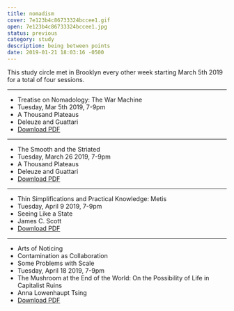 ```yaml
---
title: nomadism
cover: 7e123b4c86733324bccee1.gif
open: 7e123b4c86733324bccee1.jpg
status: previous
category: study
description: being between points
date: 2019-01-21 18:03:16 -0500
---
```

This study circle met in Brooklyn every other week starting March 5th 2019 for a total of four sessions.

---

*   Treatise on Nomadology: The War Machine
*   Tuesday, Mar 5th 2019, 7-9pm
*   A Thousand Plateaus
*   Deleuze and Guattari
*   [Download PDF](https://libcom.org/files/A%20Thousand%20Plateaus.pdf)

---

*   The Smooth and the Striated
*   Tuesday, March 26 2019, 7-9pm
*   A Thousand Plateaus
*   Deleuze and Guattari
*   [Download PDF](https://libcom.org/files/A%20Thousand%20Plateaus.pdf)

---

*   Thin Simplifications and Practical Knowledge: Metis
*   Tuesday, April 9 2019, 7-9pm
*   Seeing Like a State
*   James C. Scott
*   [Download PDF](https://libcom.org/files/Seeing%20Like%20a%20State%20-%20James%20C.%20Scott.pdf)

---

*   Arts of Noticing
*   Contamination as Collaboration
*   Some Problems with Scale
*   Tuesday, April 18 2019, 7-9pm
*   The Mushroom at the End of the World: On the Possibility of Life in Capitalist Ruins
*   Anna Lowenhaupt Tsing
*   [Download PDF](http://naturalezacienciaysociedad.org/wp-content/uploads/sites/3/2016/02/Tsing-Anna-Lowenhaupt-The-mushroom-at-the-end-of-the-world-on-the-possibility-of-life-in-capitalist-ruins-Princeton-University-Press-2015.pdf)